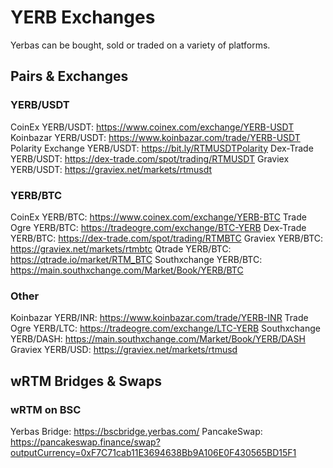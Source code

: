 # YERB Exchanges

Yerbas can be bought, sold or traded on a variety of platforms.

## Pairs & Exchanges

### YERB/USDT

CoinEx YERB/USDT: <https://www.coinex.com/exchange/YERB-USDT>
Koinbazar YERB/USDT: <https://www.koinbazar.com/trade/YERB-USDT>
Polarity Exchange YERB/USDT: <https://bit.ly/RTMUSDTPolarity>
Dex-Trade YERB/USDT: <https://dex-trade.com/spot/trading/RTMUSDT>
Graviex YERB/USDT: <https://graviex.net/markets/rtmusdt>

### YERB/BTC

CoinEx YERB/BTC: <https://www.coinex.com/exchange/YERB-BTC>
Trade Ogre YERB/BTC: <https://tradeogre.com/exchange/BTC-YERB>
Dex-Trade YERB/BTC: <https://dex-trade.com/spot/trading/RTMBTC>
Graviex YERB/BTC: <https://graviex.net/markets/rtmbtc>
Qtrade YERB/BTC: <https://qtrade.io/market/RTM_BTC>
Southxchange YERB/BTC: <https://main.southxchange.com/Market/Book/YERB/BTC>

### Other

Koinbazar YERB/INR: <https://www.koinbazar.com/trade/YERB-INR>
Trade Ogre YERB/LTC: <https://tradeogre.com/exchange/LTC-YERB>
Southxchange YERB/DASH: <https://main.southxchange.com/Market/Book/YERB/DASH>
Graviex YERB/USD: <https://graviex.net/markets/rtmusd>

## wRTM Bridges & Swaps

### wRTM on BSC

Yerbas Bridge: <https://bscbridge.yerbas.com/>
PancakeSwap: <https://pancakeswap.finance/swap?outputCurrency=0xF7C71cab11E3694638Bb9A106E0F430565BD15F1>